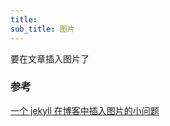 ```yaml
---
title:
sub_title: 图片
---
```


要在文章插入图片了

### 参考

[一个 jekyll 在博客中插入图片的小问题](http://silentlake.me/2014/06/28/jekyll_img.html)